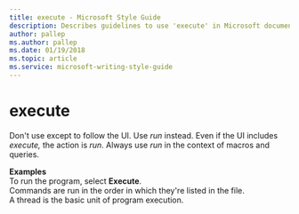 ```yaml
---
title: execute - Microsoft Style Guide
description: Describes guidelines to use 'execute' in Microsoft documents and provides alternate examples.
author: pallep
ms.author: pallep
ms.date: 01/19/2018
ms.topic: article
ms.service: microsoft-writing-style-guide
---
```


# execute

Don't use except to follow the UI. Use *run* instead. Even if the UI includes *execute,* the action is *run*. Always use *run* in the context of macros and queries.

**Examples**  
To run the program, select **Execute**.  
Commands are run in the order in which they're listed in the file.  
A thread is the basic unit of program execution.

